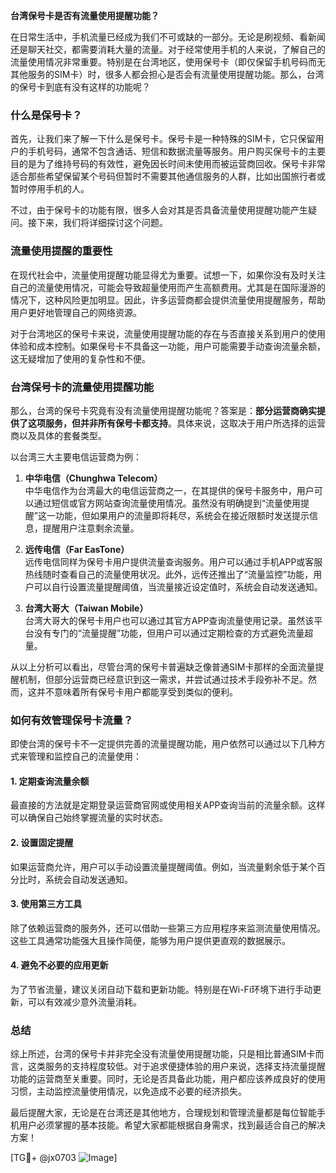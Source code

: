 **台湾保号卡是否有流量使用提醒功能？**

在日常生活中，手机流量已经成为我们不可或缺的一部分。无论是刷视频、看新闻还是聊天社交，都需要消耗大量的流量。对于经常使用手机的人来说，了解自己的流量使用情况非常重要。特别是在台湾地区，使用保号卡（即仅保留手机号码而无其他服务的SIM卡）时，很多人都会担心是否会有流量使用提醒功能。那么，台湾的保号卡到底有没有这样的功能呢？

### 什么是保号卡？

首先，让我们来了解一下什么是保号卡。保号卡是一种特殊的SIM卡，它只保留用户的手机号码，通常不包含通话、短信和数据流量等服务。用户购买保号卡的主要目的是为了维持号码的有效性，避免因长时间未使用而被运营商回收。保号卡非常适合那些希望保留某个号码但暂时不需要其他通信服务的人群，比如出国旅行者或暂时停用手机的人。

不过，由于保号卡的功能有限，很多人会对其是否具备流量使用提醒功能产生疑问。接下来，我们将详细探讨这个问题。

### 流量使用提醒的重要性

在现代社会中，流量使用提醒功能显得尤为重要。试想一下，如果你没有及时关注自己的流量使用情况，可能会导致超量使用而产生高额费用。尤其是在国际漫游的情况下，这种风险更加明显。因此，许多运营商都会提供流量使用提醒服务，帮助用户更好地管理自己的网络资源。

对于台湾地区的保号卡来说，流量使用提醒功能的存在与否直接关系到用户的使用体验和成本控制。如果保号卡不具备这一功能，用户可能需要手动查询流量余额，这无疑增加了使用的复杂性和不便。

### 台湾保号卡的流量使用提醒功能

那么，台湾的保号卡究竟有没有流量使用提醒功能呢？答案是：**部分运营商确实提供了这项服务，但并非所有保号卡都支持**。具体来说，这取决于用户所选择的运营商以及具体的套餐类型。

以台湾三大主要电信运营商为例：

1. **中华电信（Chunghwa Telecom）**  
   中华电信作为台湾最大的电信运营商之一，在其提供的保号卡服务中，用户可以通过短信或官方网站查询流量使用情况。虽然没有明确提到“流量使用提醒”这一功能，但如果用户的流量即将耗尽，系统会在接近限额时发送提示信息，提醒用户注意剩余流量。

2. **远传电信（Far EasTone）**  
   远传电信同样为保号卡用户提供流量查询服务。用户可以通过手机APP或客服热线随时查看自己的流量使用状况。此外，远传还推出了“流量监控”功能，用户可以自行设置流量提醒阈值，当流量接近设定值时，系统会自动发送通知。

3. **台湾大哥大（Taiwan Mobile）**  
   台湾大哥大的保号卡用户也可以通过其官方APP查询流量使用记录。虽然该平台没有专门的“流量提醒”功能，但用户可以通过定期检查的方式避免流量超量。

从以上分析可以看出，尽管台湾的保号卡普遍缺乏像普通SIM卡那样的全面流量提醒机制，但部分运营商已经意识到这一需求，并尝试通过技术手段弥补不足。然而，这并不意味着所有保号卡用户都能享受到类似的便利。

### 如何有效管理保号卡流量？

即使台湾的保号卡不一定提供完善的流量提醒功能，用户依然可以通过以下几种方式来管理和监控自己的流量使用：

#### 1. 定期查询流量余额
最直接的方法就是定期登录运营商官网或使用相关APP查询当前的流量余额。这样可以确保自己始终掌握流量的实时状态。

#### 2. 设置固定提醒
如果运营商允许，用户可以手动设置流量提醒阈值。例如，当流量剩余低于某个百分比时，系统会自动发送通知。

#### 3. 使用第三方工具
除了依赖运营商的服务外，还可以借助一些第三方应用程序来监测流量使用情况。这些工具通常功能强大且操作简便，能够为用户提供更直观的数据展示。

#### 4. 避免不必要的应用更新
为了节省流量，建议关闭自动下载和更新功能。特别是在Wi-Fi环境下进行手动更新，可以有效减少意外流量消耗。

### 总结

综上所述，台湾的保号卡并非完全没有流量使用提醒功能，只是相比普通SIM卡而言，这类服务的支持程度较低。对于追求便捷体验的用户来说，选择支持流量提醒功能的运营商至关重要。同时，无论是否具备此功能，用户都应该养成良好的使用习惯，主动监控流量使用情况，以免造成不必要的经济损失。

最后提醒大家，无论是在台湾还是其他地方，合理规划和管理流量都是每位智能手机用户必须掌握的基本技能。希望大家都能根据自身需求，找到最适合自己的解决方案！

[TG💪+ @jx0703 ![Image](https://github.com/user-attachments/assets/dbca1d08-cadb-493c-b0ec-ad6f7a83f270)]